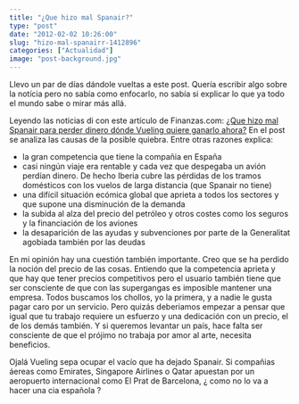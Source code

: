 ```yaml
---
title: "¿Que hizo mal Spanair?"
type: "post"
date: "2012-02-02 10:26:00"
slug: "hizo-mal-spanairr-1412896"
categories: ["Actualidad"]
image: "post-background.jpg"
---
```


 Llevo un par de días dándole vueltas a este post. Quería escribir algo sobre la notícia pero no sabía como enfocarlo, no sabía si explicar lo que ya todo el mundo sabe o mirar más allá.

 Leyendo las noticias di con este artículo de Finanzas.com: [ ¿Que hizo mal Spanair para perder dinero dónde Vueling quiere ganarlo ahora?](http://www.finanzas.com/noticias/empresas/2012-01-31/647526_que-hizo-spanair-para-perder.html) En el post se analiza las causas de la posible quiebra. Entre otras razones explica:

- la gran competencia que tiene la compañia en España
- casi ningún viaje era rentable y cada vez que despegaba un avión perdían dinero. De hecho Iberia cubre las pérdidas de los tramos domésticos con los vuelos de larga distancia (que Spanair no tiene)
- una difícil situación ecómica global que aprieta a todos los sectores y que supone una disminución de la demanda
- la subida al alza del precio del petróleo y otros costes como los seguros y la financiación de los aviones
- la desaparición de las ayudas y subvenciones por parte de la Generalitat agobiada también por las deudas

 En mi opinión hay una cuestión también importante. Creo que se ha perdido la noción del precio de las cosas. Entiendo que la competencia aprieta y que hay que tener precios competitivos pero el usuario también tiene que ser consciente de que con las supergangas es imposible mantener una empresa. Todos buscamos los chollos, yo la primera, y a nadie le gusta pagar caro por un servicio. Pero quizás deberiamos empezar a pensar que igual que tu trabajo requiere un esfuerzo y una dedicación con un precio, el de los demás también. Y si queremos levantar un país, hace falta ser consciente de que el prójimo no trabaja por amor al arte, necesita beneficios.

 Ojalá Vueling sepa ocupar el vacío que ha dejado Spanair. Si compañias áereas como Emirates, Singapore Airlines o Qatar apuestan por un aeropuerto internacional como El Prat de Barcelona, ¿ como no lo va a hacer una cia española ?
